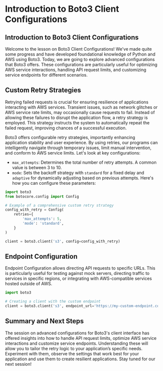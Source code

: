 # Introduction to Boto3 Client Configurations

## Introduction to Boto3 Client Configurations
Welcome to the lesson on Boto3 Client Configurations! We've made quite some progress and have developed foundational knowledge of Python and AWS using Boto3. Today, we are going to explore advanced configurations that Boto3 offers. These configurations are particularly useful for optimizing AWS service interactions, handling API request limits, and customizing service endpoints for different scenarios.

## Custom Retry Strategies
Retrying failed requests is crucial for ensuring resilience of applications interacting with AWS services. Transient issues, such as network glitches or AWS service rate limits, may occasionally cause requests to fail. Instead of allowing these failures to disrupt the application flow, a retry strategy is employed. This strategy instructs the system to automatically repeat the failed request, improving chances of a successful execution.

Boto3 offers configurable retry strategies, importantly enhancing application stability and user experience. By using retries, our programs can intelligently navigate through temporary issues, limit manual intervention, and conform to AWS service limits. Let's look at key configurations:

* `max_attempts`: Determines the total number of retry attempts. A common value is between 3 to 10.
* `mode`: Sets the backoff strategy with `standard` for a fixed delay and `adaptive` for dynamically adjusting based on previous attempts.
Here's how you can configure these parameters:

```python
import boto3
from botocore.config import Config

# Example of a comprehensive custom retry strategy
config_with_retry = Config(
    retries={
        'max_attempts': 5,
        'mode': 'standard',
    }
)

client = boto3.client('s3', config=config_with_retry)
```

## Endpoint Configuration
Endpoint Configuration allows directing API requests to specific URLs. This is particularly useful for testing against mock servers, directing traffic to services in specific regions, or integrating with AWS-compatible services hosted outside of AWS.

```python
import boto3

# Creating a client with the custom endpoint
client = boto3.client('s3', endpoint_url='https://my-custom-endpoint.com')
```

## Summary and Next Steps
The session on advanced configurations for Boto3's client interface has offered insights into how to handle API request limits, optimize AWS service interactions and customize service endpoints. Understanding these will allow you to tailor the retry logic to your application’s specific needs. Experiment with them, observe the settings that work best for your application and use them to create resilient applications. Stay tuned for our next session!
